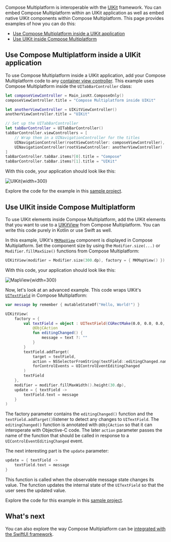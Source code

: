 [//]: # (title: Integration with the UIKit framework)

Compose Multiplatform is interoperable with the [UIKit](https://developer.apple.com/documentation/uikit) framework. You can embed Compose Multiplatform within an UIKit
application as well as embed native UIKit components within Compose Multiplatform. This page provides examples of how
you can do this:

* [Use Compose Multiplatform inside a UIKit application](#use-compose-multiplatform-inside-a-uikit-application)
* [Use UIKit inside Compose Multiplatform](#use-uikit-inside-compose-multiplatform)

## Use Compose Multiplatform inside a UIKit application

To use Compose Multiplatform inside a UIKit application, add your Compose Multiplatform code to
any [container view controller]( https://developer.apple.com/documentation/uikit/view_controllers). This example uses Compose Multiplatform inside the `UITabBarController` class:

```swift
let composeViewController = Main_iosKt.ComposeOnly()
composeViewController.title = "Compose Multiplatform inside UIKit"

let anotherViewController = UIKitViewController()
anotherViewController.title = "UIKit"

// Set up the UITabBarController
let tabBarController = UITabBarController()
tabBarController.viewControllers = [
    // Wrap them in a UINavigationController for the titles
    UINavigationController(rootViewController: composeViewController),
    UINavigationController(rootViewController: anotherViewController)
]
tabBarController.tabBar.items?[0].title = "Compose"
tabBarController.tabBar.items?[1].title = "UIKit"
```

With this code, your application should look like this:

![UIKit](uikit.png){width=300}

Explore the code for the example in
this [sample project](https://github.com/JetBrains/compose-multiplatform/tree/master/examples/interop/ios-compose-in-uikit).

## Use UIKit inside Compose Multiplatform

To use UIKit elements inside Compose Multiplatform, add the UIKit elements that you want to use to a
[UIKitView](https://github.com/JetBrains/compose-multiplatform-core/blob/47c012bfe2d4570fb08432253298b8e2b6e38ade/compose/ui/ui/src/uikitMain/kotlin/androidx/compose/ui/interop/UIKitView.uikit.kt)
from Compose Multiplatform. You can write this code purely in Kotlin or use Swift as well.

In this example, UIKit's [`MKMapView`](https://developer.apple.com/documentation/mapkit/mkmapview) component is displayed
in Compose Multiplatform. Set the component size by using the `Modifier.size(...)` or `Modifier.fillMaxSize()` functions
from Compose Multiplatform:

```kotlin
UIKitView(modifier = Modifier.size(300.dp), factory = { MKMapView() })
```

With this code, your application should look like this:

![MapView](mapview.png){width=300}

Now, let's look at an advanced example. This code wraps
UIKit's [`UITextField`](https://developer.apple.com/documentation/uikit/uitextfield/) in Compose Multiplatform:

```kotlin
var message by remember { mutableStateOf("Hello, World!") }

UIKitView(
    factory = {
        val textField = object : UITextField(CGRectMake(0.0, 0.0, 0.0, 0.0)) {
            @ObjCAction
            fun editingChanged() {
                message = text ?: ""
            }
        }
        textField.addTarget(
            target = textField,
            action = NSSelectorFromString(textField::editingChanged.name),
            forControlEvents = UIControlEventEditingChanged
        )
        textField
    },
    modifier = modifier.fillMaxWidth().height(30.dp),
    update = { textField ->
        textField.text = message
    }
)
```

The factory parameter contains the `editingChanged()` function and the `textField.addTarget()`listener to detect any
changes to `UITextField`. The `editingChanged()` function is annotated with `@ObjCAction` so that it can interoperate
with Objective-C code. The later `action` parameter passes the name of the function that should be called in response to
a `UIControlEventEditingChanged` event.

The next interesting part is the `update` parameter:

```kotlin
update = { textField ->
    textField.text = message
}
```

This function is called when the observable message state changes its value. The function updates the internal state of
the `UITextField` so that the user sees the updated value.

Explore the code for this example in
this [sample project](https://github.com/JetBrains/compose-multiplatform/tree/master/examples/interop/ios-uikit-in-compose).

## What's next

You can also explore the way Compose Multiplatform can be [integrated with the SwiftUI framework](compose-swiftui-integration.md).
